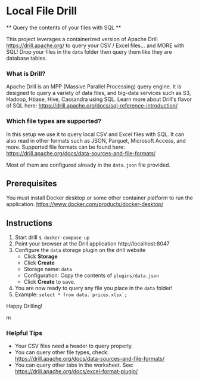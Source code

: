 # Local File Drill

** Query the contents of your files with SQL **

This project leverages a containerized version of Apache Drill https://drill.apache.org/ to query your CSV / Excel files... and MORE with SQL! Drop your files in the `data` folder then query them like they are database tables.

### What is Drill?

Apache Drill is an MPP (Massive Parallel Processing) query engine. It is designed to query a variety of data files, and big-data services such as S3, Hadoop, Hbase, Hive, Cassandra using SQL. Learn more about Drill's flavor of SQL here: https://drill.apache.org/docs/sql-reference-introduction/

### Which file types are supported?

In this setup we use it to query local CSV and Excel files with SQL. It can also read in other formats such as JSON, Parquet, Microsoft Access, and more. Supported file formats can be found here: https://drill.apache.org/docs/data-sources-and-file-formats/

Most of them are configured already in the `data.json` file provided. 

## Prerequisites

You must install Docker desktop or some other container platform to run the application. https://www.docker.com/products/docker-desktop/ 

## Instructions

1. Start drill `$ docker-compose up`
2. Point your browser at the Drill application http://localhost:8047 
3. Configure the `data` storage plugin on the drill website
    - Click **Storage**
    - Click **Create**
    - Storage name: `data`
    - Configuration: Copy the contents of `plugins/data.json`
    - Click **Create** to save.
4. You are now ready to query any file you place in the `data` folder!
5. Example: ```select * from data.`prices.xlsx`; ```

Happy Drilling!

m


### Helpful Tips

- Your CSV files need a header to query properly.
- You can query other file types, check: https://drill.apache.org/docs/data-sources-and-file-formats/
- You can query other tabs in the worksheet. See: https://drill.apache.org/docs/excel-format-plugin/

